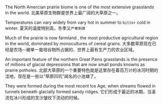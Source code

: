 The North Amercian prairie biome is one of the most extensive grasslands in the world.
北美草原生物群是世界上最广阔的大草原之一。

Temperatures can vary widely from vary hot in summer to `bitter` cold in winter.
夏天的温度特别高，冬季又`严寒刺骨`

Much of the prairie is now farmland , the most productive agricultural region in the world, dominated by monocultures of cereal grains.
大多数草原现在已经是农场--被单一栽培谷物所占据的、世界上最有生产力的农业区域。

An important feature of the northern Great Pains grasslands is the presence of millions of glacial depressions that are now small ponds knowns as prairie potholes.
北部大草原的一个重要特色就是这里存在着百万计的冰河时期的洼地，现在是一些以“草原凹坑”闻名的小池塘了。

They were formed during the most recent Ice Age, when streams flowed in tunnels beneath glacially formed sandy ridges.
它们形成于最近的冰期，当溪流在冰川形成的含沙皱纹下流动的时候。


